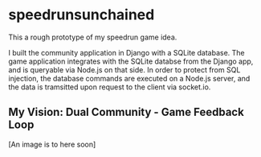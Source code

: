 # speedrunsunchained
 
This a rough prototype of my speedrun game idea.

I built the community application in Django with a SQLite database. The game application integrates with the SQLite databse from the Django app, and is queryable via Node.js on that side. In order to protect from SQL injection, the database commands are executed on a Node.js server, and the data is tramsitted upon request to the client via socket.io.

## My Vision: Dual Community - Game Feedback Loop

[An image is to here soon]
